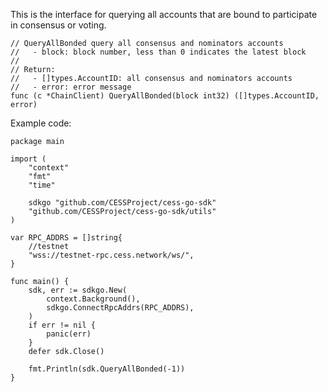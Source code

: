 This is the interface for querying all accounts that are bound to participate in consensus or voting.

```golang
// QueryAllBonded query all consensus and nominators accounts
//   - block: block number, less than 0 indicates the latest block
//
// Return:
//   - []types.AccountID: all consensus and nominators accounts
//   - error: error message
func (c *ChainClient) QueryAllBonded(block int32) ([]types.AccountID, error)
```

Example code:
```golang
package main

import (
    "context"
    "fmt"
    "time"

    sdkgo "github.com/CESSProject/cess-go-sdk"
    "github.com/CESSProject/cess-go-sdk/utils"
)

var RPC_ADDRS = []string{
    //testnet
    "wss://testnet-rpc.cess.network/ws/",
}

func main() {
    sdk, err := sdkgo.New(
        context.Background(),
        sdkgo.ConnectRpcAddrs(RPC_ADDRS),
    )
    if err != nil {
        panic(err)
    }
    defer sdk.Close()

    fmt.Println(sdk.QueryAllBonded(-1))
}
```